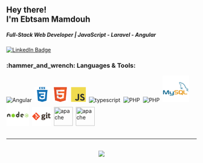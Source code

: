 <h2>
  Hey there! 
  <br>
  I'm Ebtsam Mamdouh
</h2>

<h5>Full-Stack Web Developer | JavaScript - Laravel - Angular</h5>
<div id="badges">
    <a href="https://www.linkedin.com/in/ebtsam-mamdouh-45b384138/">
    <img src="https://img.shields.io/badge/LinkedIn-blue?style=for-the-badge&logo=linkedin&logoColor=white" alt="LinkedIn Badge"/>
  </a>
  
</div>
<h3> :hammer_and_wrench: Languages & Tools:</h3>

<div>
  <img src="https://cdn.jsdelivr.net/gh/devicons/devicon/icons/angularjs/angularjs-original.svg" title="Angular" alt="Angular" width="40" height="40"/>&nbsp;
  <img src="https://github.com/devicons/devicon/blob/master/icons/css3/css3-plain-wordmark.svg"  title="CSS3" alt="CSS" width="40" height="40"/>&nbsp;
  <img src="https://github.com/devicons/devicon/blob/master/icons/html5/html5-original.svg" title="HTML5" alt="HTML" width="40" height="40"/>&nbsp;
  <img src="https://github.com/devicons/devicon/blob/master/icons/javascript/javascript-original.svg" title="JavaScript" alt="JavaScript" width="40" height="40"/>&nbsp;
  <img src="https://cdn.jsdelivr.net/gh/devicons/devicon/icons/typescript/typescript-plain.svg" title="typescript" alt="typescript" width="40" height="40"/>&nbsp;
  <img src="https://cdn.jsdelivr.net/gh/devicons/devicon/icons/php/php-plain.svg" title="PHP" alt="PHP" width="50" height="50"/>&nbsp;
  <img src="https://cdn.jsdelivr.net/gh/devicons/devicon/icons/laravel/laravel-plain-wordmark.svg" title="PHP" alt="PHP" width="50" height="50"/>&nbsp;
  <img src="https://github.com/devicons/devicon/blob/master/icons/mysql/mysql-original-wordmark.svg" title="MySQL"  alt="MySQL" width="70" height="70"/>&nbsp;
  <img src="https://github.com/devicons/devicon/blob/master/icons/nodejs/nodejs-original-wordmark.svg" title="NodeJS" alt="NodeJS" width="60" height="60"/>&nbsp;
  <img src="https://github.com/devicons/devicon/blob/master/icons/git/git-original-wordmark.svg" title="Git" **alt="Git" width="50" height="50"/>&nbsp;
  <img src="https://cdn.jsdelivr.net/gh/devicons/devicon/icons/apache/apache-original-wordmark.svg" title="apache" **alt="apache" width="50" height="50"/>&nbsp;
   <img src="https://cdn.jsdelivr.net/gh/devicons/devicon/icons/wordpress/wordpress-original.svg" title="apache" **alt="apache" width="50" height="50"/>&nbsp;
        
</div>
<br>
<hr>
<br>
<div id="header" align="center">
  <img src="https://github-readme-stats.vercel.app/api?username=ebtsam-1&show_icons=true&theme=dracula">

</div>
